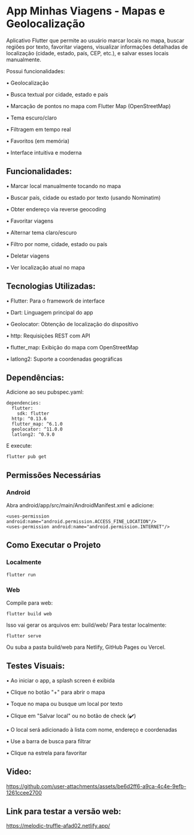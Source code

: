 # App Minhas Viagens - Mapas e Geolocalização

Aplicativo Flutter que permite ao usuário marcar locais no mapa, buscar regiões por texto, favoritar viagens, visualizar informações detalhadas de localização (cidade, estado, país, CEP, etc.), e salvar esses locais manualmente.

Possui funcionalidades:

• Geolocalização

• Busca textual por cidade, estado e país

• Marcação de pontos no mapa com Flutter Map (OpenStreetMap)

• Tema escuro/claro

• Filtragem em tempo real

• Favoritos (em memória)

• Interface intuitiva e moderna

## Funcionalidades:
• Marcar local manualmente tocando no mapa

• Buscar país, cidade ou estado por texto (usando Nominatim)

• Obter endereço via reverse geocoding

• Favoritar viagens

• Alternar tema claro/escuro

• Filtro por nome, cidade, estado ou país

• Deletar viagens

• Ver localização atual no mapa

## Tecnologias Utilizadas:

• Flutter:	Para o framework de interface

• Dart:	Linguagem principal do app

• Geolocator:	Obtenção de localização do dispositivo

• http:	Requisições REST com API

• flutter_map: 	Exibição do mapa com OpenStreetMap

• latlong2:	Suporte a coordenadas geográficas

## Dependências:
Adicione ao seu pubspec.yaml:

    dependencies:
      flutter:
        sdk: flutter
      http: ^0.13.6
      flutter_map: ^6.1.0
      geolocator: ^11.0.0
      latlong2: ^0.9.0
E execute:


    flutter pub get
## Permissões Necessárias

### Android

Abra android/app/src/main/AndroidManifest.xml e adicione:


    <uses-permission android:name="android.permission.ACCESS_FINE_LOCATION"/>
    <uses-permission android:name="android.permission.INTERNET"/>

## Como Executar o Projeto
### Localmente

    flutter run

### Web
Compile para web:


    flutter build web

Isso vai gerar os arquivos em: build/web/
Para testar localmente:

    flutter serve

Ou suba a pasta build/web para Netlify, GitHub Pages ou Vercel.

## Testes Visuais:

• Ao iniciar o app, a splash screen é exibida

• Clique no botão "+" para abrir o mapa

• Toque no mapa ou busque um local por texto

• Clique em "Salvar local" ou no botão de check (✔️)

• O local será adicionado à lista com nome, endereço e coordenadas

• Use a barra de busca para filtrar

• Clique na estrela para favoritar

## Video:

https://github.com/user-attachments/assets/be6d2ff6-a9ca-4c4e-9efb-1261ccee2700

 ## Link para testar a versão web:

https://melodic-truffle-afad02.netlify.app/
